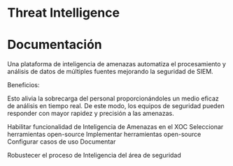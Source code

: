# Threat Intelligence

# Documentación  
Una plataforma de inteligencia de amenazas automatiza el procesamiento y análisis de datos de múltiples fuentes mejorando la seguridad de SIEM. 

Beneficios:

Esto alivia la sobrecarga del personal proporcionándoles un medio eficaz de análisis en tiempo real. De este modo, los equipos de seguridad pueden responder con mayor rapidez y precisión a las amenazas.

Habilitar funcionalidad de Inteligencia de Amenazas en el XOC
Seleccionar herramientas open-source
Implementar herramientas open-source
Configurar casos de uso
Documentar 

Robustecer el proceso de Inteligencia del área de seguridad
 
